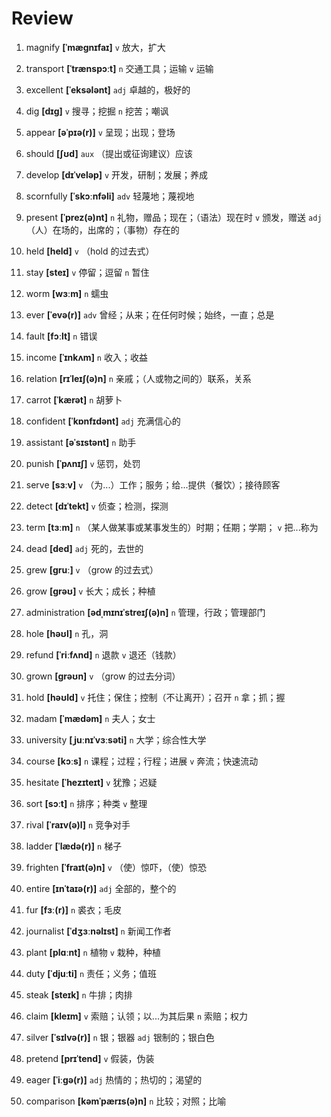 # Review
1. magnify **[ˈmæɡnɪfaɪ]** `v` 放大，扩大

2. transport **[ˈtrænspɔːt]** `n` 交通工具；运输 `v` 运输

3. excellent **[ˈeksələnt]** `adj` 卓越的，极好的

4. dig **[dɪɡ]** `v` 搜寻；挖掘 `n` 挖苦；嘲讽

5. appear **[əˈpɪə(r)]** `v` 呈现；出现；登场

6. should **[ʃʊd]** `aux` （提出或征询建议）应该

7. develop **[dɪˈveləp]** `v` 开发，研制；发展；养成

8. scornfully **[ˈskɔːnfəli]** `adv` 轻蔑地；蔑视地

9. present **[ˈprez(ə)nt]** `n` 礼物，赠品；现在；（语法）现在时 `v` 颁发，赠送 `adj` （人）在场的，出席的；（事物）存在的

10. held **[held]** `v` （hold 的过去式）

11. stay **[steɪ]** `v` 停留；逗留 `n` 暂住

12. worm **[wɜːm]** `n` 蠕虫

13. ever **[ˈevə(r)]** `adv` 曾经；从来；在任何时候；始终，一直；总是

14. fault **[fɔːlt]** `n` 错误

15. income **[ˈɪnkʌm]** `n` 收入；收益

16. relation **[rɪˈleɪʃ(ə)n]** `n` 亲戚；（人或物之间的）联系，关系

17. carrot **[ˈkærət]** `n` 胡萝卜

18. confident **[ˈkɒnfɪdənt]** `adj` 充满信心的

19. assistant **[əˈsɪstənt]** `n` 助手

20. punish **[ˈpʌnɪʃ]** `v` 惩罚，处罚

21. serve **[sɜːv]** `v` （为...）工作；服务；给...提供（餐饮）；接待顾客

22. detect **[dɪˈtekt]** `v` 侦查；检测，探测

23. term **[tɜːm]** `n` （某人做某事或某事发生的）时期；任期；学期； `v` 把...称为

24. dead **[ded]** `adj` 死的，去世的

25. grew **[ɡruː]** `v` （grow 的过去式）

26. grow **[ɡrəʊ]** `v` 长大；成长；种植

27. administration **[ədˌmɪnɪˈstreɪʃ(ə)n]** `n` 管理，行政；管理部门

28. hole **[həʊl]** `n` 孔，洞

29. refund **[ˈriːfʌnd]** `n` 退款 `v` 退还（钱款）

30. grown **[ɡrəʊn]** `v` （grow 的过去分词）

31. hold **[həʊld]** `v` 托住；保住；控制（不让离开）；召开 `n` 拿；抓；握

32. madam **[ˈmædəm]** `n` 夫人；女士

33. university **[ˌjuːnɪˈvɜːsəti]** `n` 大学；综合性大学

34. course **[kɔːs]** `n` 课程；过程；行程；进展 `v` 奔流；快速流动

35. hesitate **[ˈhezɪteɪt]** `v` 犹豫；迟疑

36. sort **[sɔːt]** `n` 排序；种类 `v` 整理

37. rival **[ˈraɪv(ə)l]** `n` 竞争对手

38. ladder **[ˈlædə(r)]** `n` 梯子

39. frighten **[ˈfraɪt(ə)n]** `v` （使）惊吓，（使）惊恐

40. entire **[ɪnˈtaɪə(r)]** `adj` 全部的，整个的

41. fur **[fɜː(r)]** `n` 裘衣；毛皮

42. journalist **[ˈdʒɜːnəlɪst]** `n` 新闻工作者

43. plant **[plɑːnt]** `n` 植物 `v` 栽种，种植

44. duty **[ˈdjuːti]** `n` 责任；义务；值班

45. steak **[steɪk]** `n` 牛排；肉排

46. claim **[kleɪm]** `v` 索赔；认领；以...为其后果 `n` 索赔；权力

47. silver **[ˈsɪlvə(r)]** `n` 银；银器 `adj` 银制的；银白色

48. pretend **[prɪˈtend]** `v` 假装，伪装

49. eager **[ˈiːɡə(r)]** `adj` 热情的；热切的；渴望的

50. comparison **[kəmˈpærɪs(ə)n]** `n` 比较；对照；比喻

